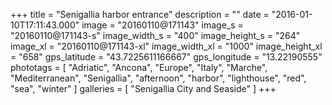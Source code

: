 +++
title = "Senigallia harbor entrance"
description = ""
date = "2016-01-10T17:11:43.000"
image = "20160110@171143"
image_s = "20160110@171143-s"
image_width_s = "400"
image_height_s = "264"
image_xl = "20160110@171143-xl"
image_width_xl = "1000"
image_height_xl = "658"
gps_latitude = "43.7225611166667"
gps_longitude = "13.22190555"
phototags = [ "Adriatic", "Ancona", "Europe", "Italy", "Marche", "Mediterranean", "Senigallia", "afternoon", "harbor", "lighthouse", "red", "sea", "winter" ]
galleries = [ "Senigallia City and Seaside" ]
+++
